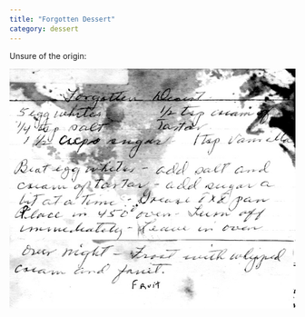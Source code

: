 ```yaml
---
title: "Forgotten Dessert"
category: dessert
---
```


Unsure of the origin:

![](/images/recipe-dessert-forgotten.jpg)

